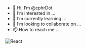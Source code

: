 - 👋 Hi, I’m @cphrDot
- 👀 I’m interested in ...
- 🌱 I’m currently learning ...
- 💞️ I’m looking to collaborate on ...
- 📫 How to reach me ...

![React](https://img.shields.io/badge/react-%2320232a.svg?style=for-the-badge&logo=react&logoColor=%2361DAFB)

<!---
cphrDot/cphrDot is a ✨ special ✨ repository because its `README.md` (this file) appears on your GitHub profile.
You can click the Preview link to take a look at your changes.
--->
